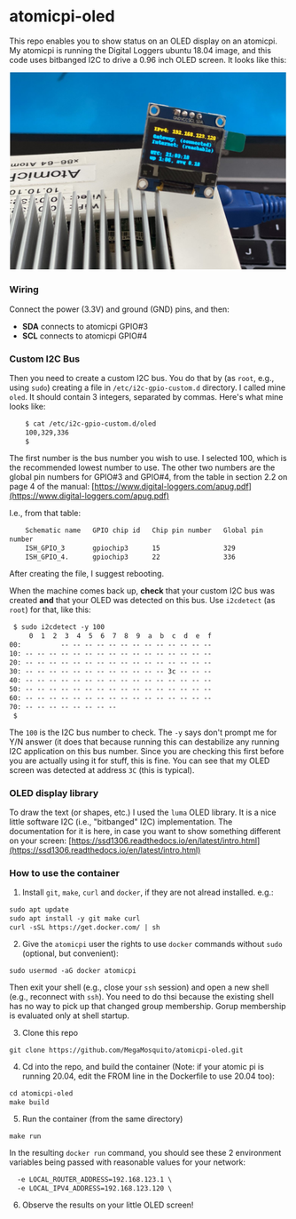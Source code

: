 # atomicpi-oled

This repo enables you to show status on an OLED display on an atomicpi. My atomicpi is running the Digital Loggers ubuntu 18.04 image, and this code uses bitbanged I2C to drive a 0.96 inch OLED screen. It looks like this:

![atomicpi-oled-photo](https://raw.githubusercontent.com/MegaMosquito/atomicpi-oled/main/atomicpi-oled.jpg)

### Wiring

Connect the power (3.3V) and ground (GND) pins, and then:
* **SDA** connects to atomicpi GPIO#3
* **SCL** connects to atomicpi GPIO#4

### Custom I2C Bus

Then you need to create a custom I2C bus. You do that by (as `root`, e.g., using `sudo`) creating a file in `/etc/i2c-gpio-custom.d` directory. I called mine `oled`. It should contain 3 integers, separated by commas. Here's what mine looks like:

```
    $ cat /etc/i2c-gpio-custom.d/oled
    100,329,336
    $
```

The first number is the bus number you wish to use. I selected 100, which is the recommended lowest number to use. The other two numbers are the global pin numbers for GPIO#3 and GPIO#4, from the table in section 2.2 on page 4 of the manual:
    [https://www.digital-loggers.com/apug.pdf](https://www.digital-loggers.com/apug.pdf)

I.e., from that table:
```
    Schematic name   GPIO chip id   Chip pin number   Global pin number
    ISH_GPIO_3       gpiochip3      15                329
    ISH_GPIO_4.      gpiochip3      22                336
```

After creating the file, I suggest rebooting.

When the machine comes back up, **check** that your custom I2C bus was created **and** that your OLED was detected on this bus. Use `i2cdetect` (as `root`) for that, like this:

```
 $ sudo i2cdetect -y 100
     0  1  2  3  4  5  6  7  8  9  a  b  c  d  e  f
00:          -- -- -- -- -- -- -- -- -- -- -- -- -- 
10: -- -- -- -- -- -- -- -- -- -- -- -- -- -- -- -- 
20: -- -- -- -- -- -- -- -- -- -- -- -- -- -- -- -- 
30: -- -- -- -- -- -- -- -- -- -- -- -- 3c -- -- -- 
40: -- -- -- -- -- -- -- -- -- -- -- -- -- -- -- -- 
50: -- -- -- -- -- -- -- -- -- -- -- -- -- -- -- -- 
60: -- -- -- -- -- -- -- -- -- -- -- -- -- -- -- -- 
70: -- -- -- -- -- -- -- --                         
 $ 
```

The `100` is the I2C bus number to check. The `-y` says don't prompt me for Y/N answer (it does that because running this can destabilize any running I2C application on this bus number. Since you are checking this first before you are actually using it for stuff, this is fine. You can see that my OLED screen was detected at address `3C` (this is typical).

### OLED display library

To draw the text (or shapes, etc.) I used the `luma` OLED library. It is a nice little software I2C (i.e., "bitbanged" I2C) implementation. The documentation for it is here, in case you want to show something different on your screen:
    [https://ssd1306.readthedocs.io/en/latest/intro.html](https://ssd1306.readthedocs.io/en/latest/intro.html)

### How to use the container

1. Install `git`, `make`, `curl` and `docker`, if they are not alread installed. e.g.:

```
sudo apt update
sudo apt install -y git make curl
curl -sSL https://get.docker.com/ | sh
```

2. Give the `atomicpi` user the rights to use `docker` commands without `sudo` (optional, but convenient):

```
sudo usermod -aG docker atomicpi
```

Then exit your shell (e.g., close your `ssh` session) and open a new shell (e.g., reconnect with `ssh`). You need to do thsi because the existing shell has no way to pick up that changed group membership. Gorup membership is evaluated only at shell startup.

3. Clone this repo

```
git clone https://github.com/MegaMosquito/atomicpi-oled.git
```

4. Cd into the repo, and build the container (Note: if your atomic pi is running 20.04, edit the FROM line in the Dockerfile to use 20.04 too):

```
cd atomicpi-oled
make build
```

5. Run the container (from the same directory)

```
make run
```

In the resulting `docker run` command, you should see these 2 environment variables being passed with reasonable values for your network:

```
  -e LOCAL_ROUTER_ADDRESS=192.168.123.1 \
  -e LOCAL_IPV4_ADDRESS=192.168.123.120 \
```

6. Observe the results on your little OLED screen!
